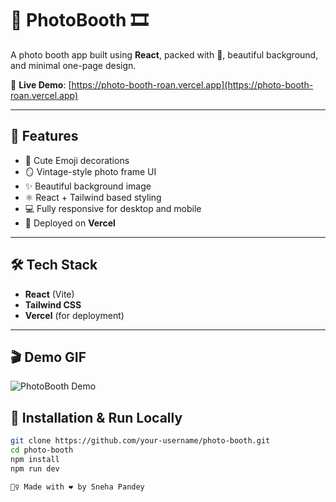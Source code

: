 # 📸 PhotoBooth 🎞️

A photo booth app built using **React**,   packed with 💖, beautiful background, and minimal one-page design.

🔗 **Live Demo**: [https://photo-booth-roan.vercel.app](https://photo-booth-roan.vercel.app)

---

## 🧡 Features

- 🎀 Cute Emoji decorations
- 🪞 Vintage-style photo frame UI
- ✨ Beautiful background image
- ⚛️ React + Tailwind based styling
- 💻 Fully responsive for desktop and mobile
- 🚀 Deployed on **Vercel**

---

## 🛠️ Tech Stack

- **React** (Vite)
- **Tailwind CSS**
- **Vercel** (for deployment)

---

## 🎬 Demo GIF

![PhotoBooth Demo](./demo.gif)


## 🚀 Installation & Run Locally

```bash
git clone https://github.com/your-username/photo-booth.git
cd photo-booth
npm install
npm run dev

🙋‍♀️ Made with ❤️ by Sneha Pandey

